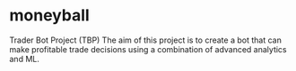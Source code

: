 # moneyball
Trader Bot Project (TBP)
The aim of this project is to create a bot that can make profitable trade decisions using a combination of advanced analytics and ML.
